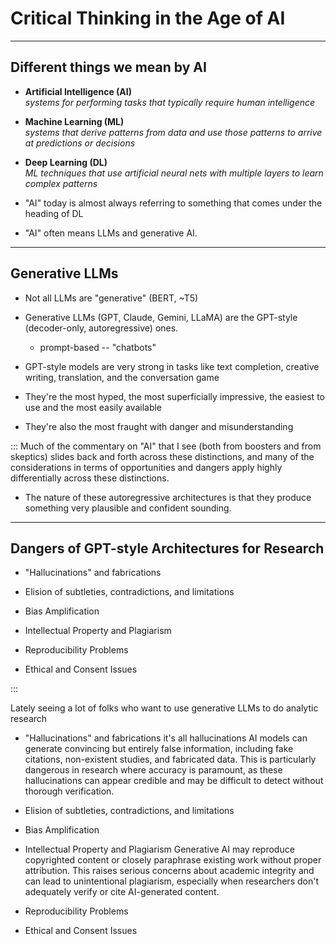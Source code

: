 # Critical Thinking in the Age of AI

---


## Different things we mean by AI

* **Artificial Intelligence (AI)**<br>
  _systems for performing tasks that typically require human intelligence_

* **Machine Learning (ML)**<br>
  _systems that derive patterns from data and use those patterns to arrive at predictions or decisions_

* **Deep Learning (DL)** <br>
  _ML techniques that use artificial neural nets with multiple layers to learn complex patterns_

* "AI" today is almost always referring to something that comes under the heading of DL

* "AI" often means LLMs and generative AI.

---


## Generative LLMs

* Not all LLMs are "generative" (BERT, ~T5)

* Generative LLMs (GPT, Claude, Gemini, LLaMA) are the GPT-style (decoder-only, autoregressive) ones.
  * prompt-based -- "chatbots"

* GPT-style models are very strong in tasks like text completion, creative writing, translation, and the conversation game

* They're the most hyped, the most superficially impressive, the easiest to use and the most easily available

* They're also the most fraught with danger and misunderstanding

::: Much of the commentary on "AI" that I see (both from boosters and from skeptics) slides back and forth across these distinctions, and many of the considerations in terms of opportunities and dangers apply highly differentially across these distinctions.

* The nature of these autoregressive architectures is that they produce something very plausible and confident sounding.

---


## Dangers of GPT-style Architectures for Research

* "Hallucinations" and fabrications

* Elision of subtleties, contradictions, and limitations

* Bias Amplification

* Intellectual Property and Plagiarism

* Reproducibility Problems

* Ethical and Consent Issues


:::

Lately seeing a lot of folks who want to use generative LLMs to do analytic research

* "Hallucinations" and fabrications
  it's all hallucinations
  AI models can generate convincing but entirely false information, including fake citations, non-existent studies, and fabricated data. This is particularly dangerous in research where accuracy is paramount, as these hallucinations can appear credible and may be difficult to detect without thorough verification.  

* Elision of subtleties, contradictions, and limitations

* Bias Amplification

* Intellectual Property and Plagiarism
Generative AI may reproduce copyrighted content or closely paraphrase existing work without proper attribution. This raises serious concerns about academic integrity and can lead to unintentional plagiarism, especially when researchers don't adequately verify or cite AI-generated content.

* Reproducibility Problems

* Ethical and Consent Issues
